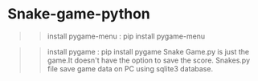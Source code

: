 # Snake-game-python
>> install pygame-menu : pip install pygame-menu

>> install pygame : pip install pygame
Snake Game.py is just the game.It doesn't have the option to save the score.
Snakes.py file save game data on PC using sqlite3 database.
